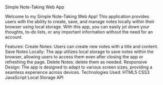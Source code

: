 
Simple Note-Taking Web App

Welcome to my Simple Note-Taking Web App! This application provides users with the ability to create, save, and manage notes locally within their browser using local storage. With this app, you can easily jot down your thoughts, to-do lists, or any important information without the need for an account.

Features:
Create Notes: Users can create new notes with a title and content.
Save Notes Locally: The app utilizes local storage to save notes within the browser, allowing users to access them even after closing the app or refreshing the page.
Delete Notes: delete them as needed.
Responsive Design: The app is designed to adapt to various screen sizes, providing a seamless experience across devices.
Technologies Used:
HTML5
CSS3
JavaScript
Local Storage API

